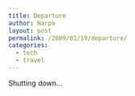 ```yaml
---
title: Departure
author: Harpo
layout: post
permalink: /2009/01/19/departure/
categories:
  - tech
  - travel
---
```

Shutting down&#8230;